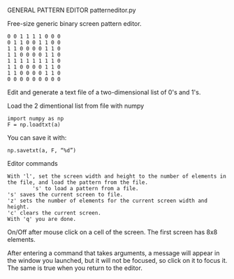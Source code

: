 GENERAL PATTERN EDITOR patterneditor.py

Free-size generic binary screen pattern editor.

```
0 0 1 1 1 1 0 0 0
0 1 1 0 0 1 1 0 0
1 1 0 0 0 0 1 1 0
1 1 0 0 0 0 1 1 0
1 1 1 1 1 1 1 1 0
1 1 0 0 0 0 1 1 0
1 1 0 0 0 0 1 1 0
0 0 0 0 0 0 0 0 0
```

Edit and generate a text file of a two-dimensional list of 0's and 1's.

Load the 2 dimentional list from file with numpy

```
import numpy as np
F = np.loadtxt(a)
```

You can save it with:

```
np.savetxt(a, F, “%d”)
```

Editor commands

```
With 'l', set the screen width and height to the number of elements in the file, and load the pattern from the file.
        's' to load a pattern from a file.
's' saves the current screen to file.
'z' sets the number of elements for the current screen width and height.
'c' clears the current screen.
With 'q' you are done.
```

On/Off after mouse click on a cell of the screen. The first screen has 8x8 elements.

After entering a command that takes arguments, a message will appear in the window you launched, but it will not be focused, so click on it to focus it. The same is true when you return to the editor.
